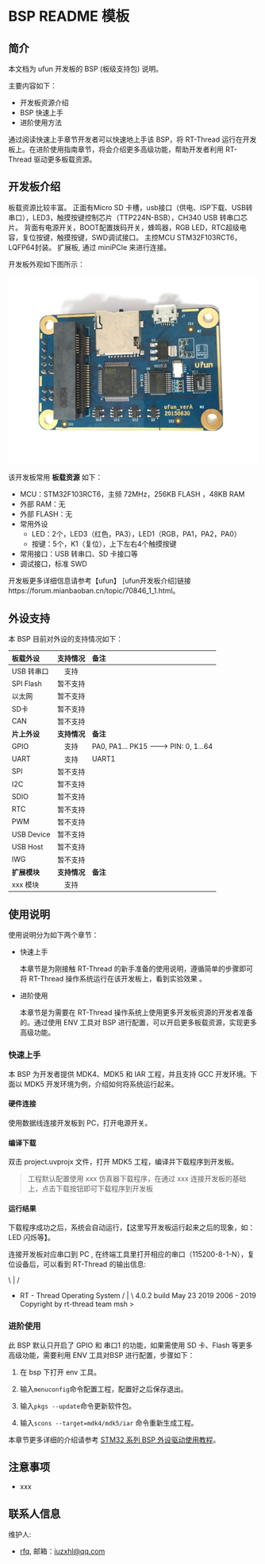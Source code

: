 # BSP README 模板

## 简介

本文档为 ufun 开发板的 BSP (板级支持包) 说明。

主要内容如下：

- 开发板资源介绍
- BSP 快速上手
- 进阶使用方法

通过阅读快速上手章节开发者可以快速地上手该 BSP，将 RT-Thread 运行在开发板上。在进阶使用指南章节，将会介绍更多高级功能，帮助开发者利用 RT-Thread 驱动更多板载资源。

## 开发板介绍

板载资源比较丰富。
正面有Micro SD 卡槽，usb接口（供电、ISP下载、USB转串口），LED3，触摸按键控制芯片（TTP224N-BSB），CH340 USB 转串口芯片。
背面有电源开关，BOOT配置拨码开关，蜂鸣器，RGB LED，RTC超级电容，复位按键，触摸按键，SWD调试接口。
主控MCU STM32F103RCT6，LQFP64封装。
扩展板, 通过 miniPCIe 来进行连接。

开发板外观如下图所示：

![board](figures/board.jpg)

该开发板常用 **板载资源** 如下：

- MCU：STM32F103RCT6，主频 72MHz，256KB FLASH ，48KB RAM
- 外部 RAM：无
- 外部 FLASH：无
- 常用外设
  - LED：2个，LED3（红色，PA3），LED1（RGB，PA1，PA2，PA0）
  - 按键：5个，K1（复位），上下左右4个触摸按键
- 常用接口：USB 转串口、SD 卡接口等
- 调试接口，标准 SWD

开发板更多详细信息请参考【ufun】 [ufun开发板介绍]链接https://forum.mianbaoban.cn/topic/70846_1_1.html。

## 外设支持

本 BSP 目前对外设的支持情况如下：

| **板载外设**      | **支持情况** | **备注**                             |
| :----------------- | :----------: | :------------------------------------|
| USB 转串口        |     支持     |                                       |
| SPI Flash         |   暂不支持   |                                       |
| 以太网            |   暂不支持   |                                       |
| SD卡              |   暂不支持   |                                       |
| CAN               |   暂不支持   |                                       |
| **片上外设**      | **支持情况** | **备注**                             |
| GPIO              |     支持     | PA0, PA1... PK15 ---> PIN: 0, 1...64  |
| UART              |     支持     | UART1                                 |
| SPI               |   暂不支持   |                                       |
| I2C               |   暂不支持   |                                       |
| SDIO              |   暂不支持   |                                       |
| RTC               |   暂不支持   |                                       |
| PWM               |   暂不支持   |                                       |
| USB Device        |   暂不支持   |                                       |
| USB Host          |   暂不支持   | 		                               |
| IWG               |   暂不支持   | 		                               |
| **扩展模块**      | **支持情况** | **备注**                             |
|     xxx 模块      |   支持       |                                       |

## 使用说明

使用说明分为如下两个章节：

- 快速上手

    本章节是为刚接触 RT-Thread 的新手准备的使用说明，遵循简单的步骤即可将 RT-Thread 操作系统运行在该开发板上，看到实验效果 。

- 进阶使用

    本章节是为需要在 RT-Thread 操作系统上使用更多开发板资源的开发者准备的。通过使用 ENV 工具对 BSP 进行配置，可以开启更多板载资源，实现更多高级功能。


### 快速上手

本 BSP 为开发者提供 MDK4、MDK5 和 IAR 工程，并且支持 GCC 开发环境。下面以 MDK5 开发环境为例，介绍如何将系统运行起来。

#### 硬件连接

使用数据线连接开发板到 PC，打开电源开关。

#### 编译下载

双击 project.uvprojx 文件，打开 MDK5 工程，编译并下载程序到开发板。

> 工程默认配置使用 xxx 仿真器下载程序，在通过 xxx 连接开发板的基础上，点击下载按钮即可下载程序到开发板

#### 运行结果

下载程序成功之后，系统会自动运行，【这里写开发板运行起来之后的现象，如：LED 闪烁等】。

连接开发板对应串口到 PC , 在终端工具里打开相应的串口（115200-8-1-N），复位设备后，可以看到 RT-Thread 的输出信息:


 \ | /
- RT -     Thread Operating System
 / | \     4.0.2 build May 23 2019
 2006 - 2019 Copyright by rt-thread team
msh >

### 进阶使用

此 BSP 默认只开启了 GPIO 和 串口1 的功能，如果需使用 SD 卡、Flash 等更多高级功能，需要利用 ENV 工具对BSP 进行配置，步骤如下：

1. 在 bsp 下打开 env 工具。

2. 输入`menuconfig`命令配置工程，配置好之后保存退出。

3. 输入`pkgs --update`命令更新软件包。

4. 输入`scons --target=mdk4/mdk5/iar` 命令重新生成工程。

本章节更多详细的介绍请参考 [STM32 系列 BSP 外设驱动使用教程](../docs/STM32系列BSP外设驱动使用教程.md)。

## 注意事项

- xxx

## 联系人信息

维护人:

-  [rfq](https://github.com/lhxzui), 邮箱：<iuzxhl@qq.com>